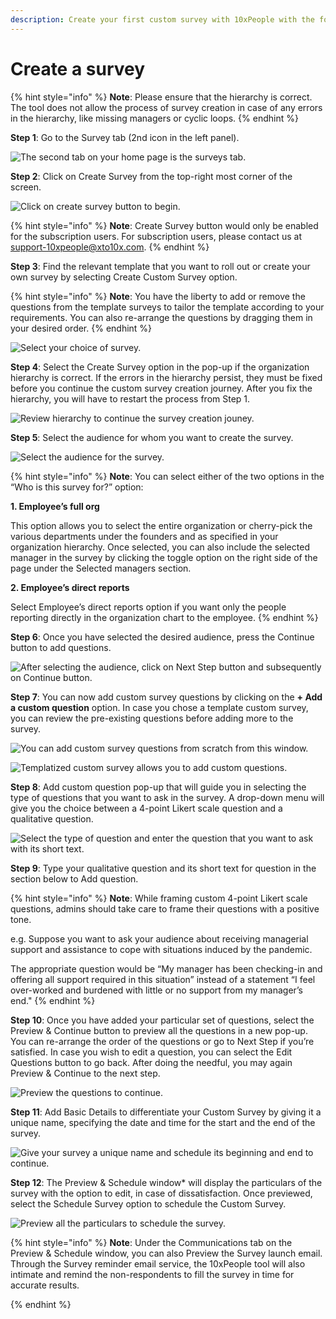 ```yaml
---
description: Create your first custom survey with 10xPeople with the following easy steps.
---
```


# Create a survey

{% hint style="info" %}
**Note**: Please ensure that the hierarchy is correct. The tool does not allow the process of survey creation in case of any errors in the hierarchy, like missing managers or cyclic loops.
{% endhint %}

**Step 1**: Go to the Survey tab (2nd icon in the left panel).

![The second tab on your home page is the surveys tab.](<../.gitbook/assets/Screenshot 2022-02-24 at 5.03.22 PM.png>)

**Step 2**: Click on Create Survey from the top-right most corner of the screen.

![Click on create survey button to begin.](<../.gitbook/assets/Screenshot 2022-02-24 at 5.06.39 PM.png>)

{% hint style="info" %}
**Note**: Create Survey button would only be enabled for the subscription users. For subscription users, please contact us at [support-10xpeople@xto10x.com](mailto:support-10xpeople@xto10x.com).
{% endhint %}

**Step 3**: Find the relevant template that you want to roll out or create your own survey by selecting Create Custom Survey option.

{% hint style="info" %}
**Note**: You have the liberty to add or remove the questions from the template surveys to tailor the template according to your requirements. You can also re-arrange the questions by dragging them in your desired order.
{% endhint %}

![Select your choice of survey.](<../.gitbook/assets/Create survey options.png>)

**Step 4**: Select the Create Survey option in the pop-up if the organization hierarchy is correct. If the errors in the hierarchy persist, they must be fixed before you continue the custom survey creation journey. After you fix the hierarchy, you will have to restart the process from Step 1.

![Review hierarchy to continue the survey creation jouney.](<../.gitbook/assets/Screenshot 2022-02-24 at 5.33.27 PM.png>)

**Step 5**: Select the audience for whom you want to create the survey.

![Select the audience for the survey.](<../.gitbook/assets/Screenshot 2022-02-24 at 5.33.53 PM.png>)

{% hint style="info" %}
**Note**: You can select either of the two options in the “Who is this survey for?” option:

**1.  Employee’s full org**

This option allows you to select the entire organization or cherry-pick the various departments under the founders and as specified in your organization hierarchy. Once selected, you can also include the selected manager in the survey by clicking the toggle option on the right side of the page under the Selected managers section.

**2. Employee’s direct reports**

Select Employee’s direct reports option if you want only the people reporting directly in the organization chart to the employee.
{% endhint %}

**Step 6**: Once you have selected the desired audience, press the Continue button to add questions.

![After selecting the audience, click on Next Step button and subsequently on Continue button.](<../.gitbook/assets/Screenshot 2022-02-24 at 5.37.06 PM.png>)

**Step 7**: You can now add custom survey questions by clicking on the **+ Add a custom question** option. In case you chose a template custom survey, you can review the pre-existing questions before adding more to the survey.

![You can add custom survey questions from scratch from this window.](<../.gitbook/assets/Add custom question.png>)

![Templatized custom survey allows you to add custom questions.](<../.gitbook/assets/Screenshot 2022-02-24 at 5.45.41 PM.png>)

**Step 8**: Add custom question pop-up that will guide you in selecting the type of questions that you want to ask in the survey. A drop-down menu will give you the choice between a 4-point Likert scale question and a qualitative question.

![Select the type of question and enter the question that you want to ask with its short text.](<../.gitbook/assets/Type of question.png>)

**Step 9**: Type your qualitative question and its short text for question in the section below to Add question.

{% hint style="info" %}
**Note**: While framing custom 4-point Likert scale questions, admins should take care to frame their questions with a positive tone.

e.g. Suppose you want to ask your audience about receiving managerial support and assistance to cope with situations induced by the pandemic.

The appropriate question would be “My manager has been checking-in and offering all support required in this situation” instead of a statement “I feel over-worked and burdened with little or no support from my manager’s end."&#x20;
{% endhint %}

**Step 10**: Once you have added your particular set of questions, select the Preview & Continue button to preview all the questions in a new pop-up. You can re-arrange the order of the questions or go to Next Step if you’re satisfied. In case you wish to edit a question, you can select the Edit Questions button to go back. After doing the needful, you may again Preview & Continue to the next step.

![Preview the questions to continue.](<../.gitbook/assets/Preview questions.png>)

**Step 11**: Add Basic Details to differentiate your Custom Survey by giving it a unique name, specifying the date and time for the start and the end of the survey.

![Give your survey a unique name and schedule its beginning and end to continue.](<../.gitbook/assets/Screenshot 2022-02-24 at 5.56.59 PM.png>)

**Step 12**: The Preview & Schedule window\* will display the particulars of the survey with the option to edit, in case of dissatisfaction. Once previewed, select the Schedule Survey option to schedule the Custom Survey.

![Preview all the particulars to schedule the survey.](<../.gitbook/assets/Screenshot 2022-02-24 at 5.57.46 PM.png>)

{% hint style="info" %}
**Note**: Under the Communications tab on the Preview & Schedule window, you can also Preview the Survey launch email. Through the Survey reminder email service, the 10xPeople tool will also intimate and remind the non-respondents to fill the survey in time for accurate results.


{% endhint %}
